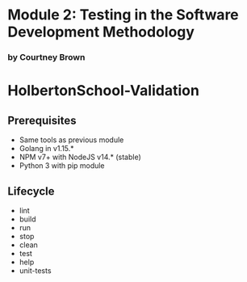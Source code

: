<h1>Module 2: Testing in the Software Development Methodology</h1>
<h3>by Courtney Brown</h3>

# HolbertonSchool-Validation

## Prerequisites
- Same tools as previous module
- Golang in v1.15.*
- NPM v7+ with NodeJS v14.* (stable)
- Python 3 with pip module

## Lifecycle
- lint
- build
- run
- stop
- clean
- test
- help
- unit-tests